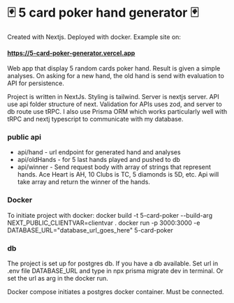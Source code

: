 # :black_joker: 5 card poker hand generator :black_joker:

Created with Nextjs. Deployed with docker. Example site on:

#### https://5-card-poker-generator.vercel.app

Web app that display 5 random cards poker hand. Result is given a simple analyses.
On asking for a new hand, the old hand is send with evaluation to API for persistence.

Project is written in NextJs. Styling is tailwind. Server is nextjs server. API use api folder structure of next. Validation for APIs uses zod, and server to db route use tRPC.
I also use Prisma ORM which works particularly well with tRPC and nextj typescript to communicate with my database.

### public api 

* api/hand - url endpoint for generated hand and analyses
* api/oldHands - for 5 last hands played and pushed to db
* api/winner - Send request body with array of strings that represent hands. Ace Heart is AH, 10 Clubs is TC, 5 diamonds is 5D, etc. Api will take array and return the winner of the hands.

### Docker
To initiate project with docker:
docker build -t 5-card-poker --build-arg NEXT_PUBLIC_CLIENTVAR=clientvar .
docker run -p 3000:3000 -e DATABASE_URL="database_url_goes_here" 5-card-poker

### db
The project is set up for postgres db. If you have a db available. Set url in .env file DATABASE_URL and type in npx prisma migrate dev in terminal. Or set the url as arg in the docker run.

Docker compose initiates a postgres docker container. Must be connected. 

